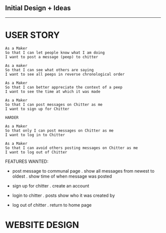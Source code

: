 Initial Design + Ideas
---------------------
---------------------

# USER STORY 
```
As a Maker
So that I can let people know what I am doing  
I want to post a message (peep) to chitter

As a maker
So that I can see what others are saying  
I want to see all peeps in reverse chronological order

As a Maker
So that I can better appreciate the context of a peep
I want to see the time at which it was made

As a Maker
So that I can post messages on Chitter as me
I want to sign up for Chitter

HARDER

As a Maker
So that only I can post messages on Chitter as me
I want to log in to Chitter

As a Maker
So that I can avoid others posting messages on Chitter as me
I want to log out of Chitter
```

FEATURES WANTED:
- post message to communal page 
    . show all messages from newest to oldest
    . show time of when message was posted

- sign up for chitter 
  . create an account 
- login to chitter 
  . posts show who it was created by 
- log out of chitter 
  . return to home page 

# WEBSITE DESIGN 
